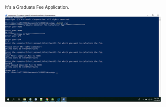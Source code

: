 It's a Graduate Fee Application.


![Screenshot](https://github.com/dristimarasini/GFeeApp/blob/master/Screenshot.png)